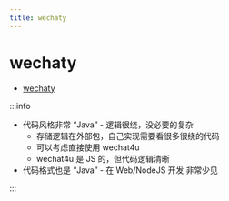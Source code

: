 ```yaml
---
title: wechaty
---
```


# wechaty

- [wechaty](https://github.com/wechaty/wechaty)

:::info

- 代码风格非常 “Java” - 逻辑很绕，没必要的复杂
  - 存储逻辑在外部包，自己实现需要看很多很绕的代码
  - 可以考虑直接使用 wechat4u
  - wechat4u 是 JS 的，但代码逻辑清晰
- 代码格式也是 “Java” - 在 Web/NodeJS 开发 非常少见

:::
